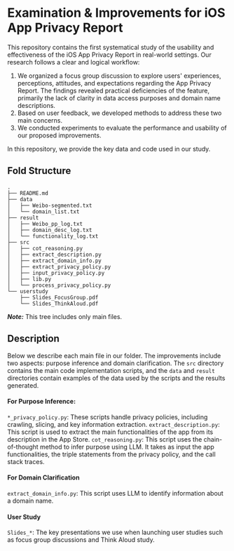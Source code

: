 # Examination & Improvements for iOS App Privacy Report

This repository contains the first systematical study of the usability and effectiveness of the iOS App Privacy Report in real-world settings.
Our research follows a clear and logical workflow: 
1) We organized a focus group discussion to explore users' experiences, perceptions,
attitudes, and expectations regarding the App Privacy Report. The findings revealed practical deficiencies of the feature, 
primarily the lack of clarity in data access purposes and domain name descriptions. 
2) Based on user feedback, we developed methods to address these two main concerns. 
3) We conducted experiments to evaluate the performance and usability of our proposed improvements.

In this repository, we provide the key data and code used in our study.

## Fold Structure

```
.
├── README.md
├── data
│   ├── Weibo-segmented.txt
│   └── domain_list.txt
├── result
│   ├── Weibo_pp_log.txt
│   ├── domain_desc_log.txt
│   └── functionality_log.txt
├── src
│   ├── cot_reasoning.py
│   ├── extract_description.py
│   ├── extract_domain_info.py
│   ├── extract_privacy_policy.py
│   ├── input_privacy_policy.py
│   ├── lib.py
│   └── process_privacy_policy.py
└── userstudy
    ├── Slides_FocusGroup.pdf
    └── Slides_ThinkAloud.pdf
```
***Note:*** This tree includes only main files. 

## Description
Below we describe each main file in our folder. The improvements include two aspects: purpose inference and domain clarification. 
The ```src``` directory contains the main code implementation scripts, 
and the ```data``` and ```result``` directories contain examples of the data used by the scripts and the results generated.

#### For Purpose Inference:
```*_privacy_policy.py```:  These scripts handle privacy policies, including crawling, slicing, and key information extraction.
```extract_description.py```: This script is used to extract the main functionalities of the app from its description in the App Store.
```cot_reasoning.py```: This script uses the chain-of-thought method to infer purpose using LLM. It takes as input the 
app functionalities, the triple statements from the privacy policy, and the call stack traces.

#### For Domain Clarification
```extract_domain_info.py```: This script uses LLM to identify information about a domain name.

#### User Study
```Slides_*```: The key presentations we use when launching user studies such as focus group discussions and Think Aloud study.